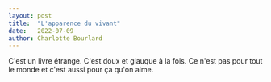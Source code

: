 ```yaml
---
layout: post
title:  "L'apparence du vivant"
date:   2022-07-09
author: Charlotte Bourlard
---
```

C'est un livre étrange. C'est doux et glauque à la fois. Ce n'est pas pour tout le monde et c'est aussi pour ça qu'on aime.